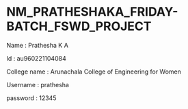 # NM_PRATHESHAKA_FRIDAY-BATCH_FSWD_PROJECT

Name : Prathesha K A

Id : au960221104084

College name : Arunachala College of Engineering for Women

Username : prathesha

password : 12345
